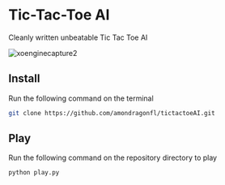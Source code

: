 # Tic-Tac-Toe AI
Cleanly written unbeatable Tic Tac Toe AI

![xoenginecapture2](https://github.com/user-attachments/assets/53922280-dc96-4671-95ea-def0ad6a9562)
## Install 
Run the following command on the terminal 
```bash
git clone https://github.com/amondragonfl/tictactoeAI.git
```

## Play
Run the following command on the repository directory to play
```bash
python play.py
```
